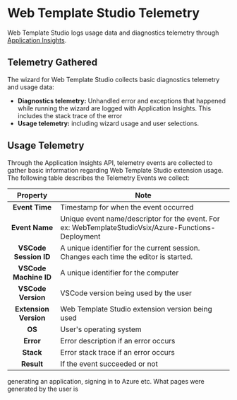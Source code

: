 # Web Template Studio Telemetry

Web Template Studio logs usage data and diagnostics telemetry through [Application Insights](https://azure.microsoft.com/en-us/services/monitor/).

## Telemetry Gathered

The wizard for Web Template Studio collects basic diagnostics telemetry and usage data:

- **Diagnostics telemetry:** Unhandled error and exceptions that happened while running the
  wizard are logged with Application Insights. This includes the stack trace of the error
- **Usage telemetry:** including wizard usage and user selections.

## Usage Telemetry

Through the Application Insights API, telemetry events are collected to gather basic information regarding Web Template Studio extension usage. The following table describes the Telemetry Events we collect:

|     **Property**      | **Note**                                                                                             |
| :-------------------: | ---------------------------------------------------------------------------------------------------- |
|    **Event Time**     | Timestamp for when the event occurred                                                                |
|    **Event Name**     | Unique event name/descriptor for the event. For ex: WebTemplateStudioVsix/Azure-Functions-Deployment |
| **VSCode Session ID** | A unique identifier for the current session. Changes each time the editor is started.                |
| **VSCode Machine ID** | A unique identifier for the computer                                                                 |
|  **VSCode Version**   | VSCode version being used by the user                                                                |
| **Extension Version** | Web Template Studio extension version being used                                                     |
|        **OS**         | User's operating system                                                                              |
|       **Error**       | Error description if an error occurs                                                                 |
|       **Stack**       | Error stack trace if an error occurs                                                                 |
|      **Result**       | If the event succeeded or not                                                                        |

generating an application, signing in to Azure etc. What pages were generated by the user is
